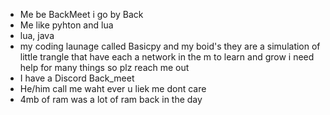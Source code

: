 - Me be BackMeet i go by Back
- Me like pyhton and lua
- lua, java
- my coding launage called Basicpy and my boid's they are a simulation of little trangle that have each a network in the m to learn and grow i need help for many things so plz reach me out
- I have a Discord Back_meet
- He/him call me waht ever u liek me dont care 
- 4mb of ram was a lot of ram back in the day

<!---
Backmeet/Backmeet is a ✨ special ✨ repository because its `README.md` (this file) appears on your GitHub profile.
You can click the Preview link to take a look at your changes.
--->
